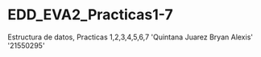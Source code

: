 # EDD_EVA2_Practicas1-7
Estructura de datos, Practicas 1,2,3,4,5,6,7
'Quintana Juarez Bryan Alexis'
'21550295'
